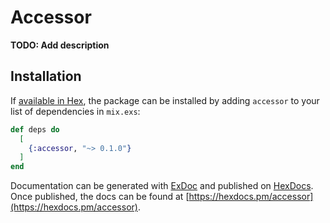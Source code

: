 # Accessor

**TODO: Add description**

## Installation

If [available in Hex](https://hex.pm/docs/publish), the package can be installed
by adding `accessor` to your list of dependencies in `mix.exs`:

```elixir
def deps do
  [
    {:accessor, "~> 0.1.0"}
  ]
end
```

Documentation can be generated with [ExDoc](https://github.com/elixir-lang/ex_doc)
and published on [HexDocs](https://hexdocs.pm). Once published, the docs can
be found at [https://hexdocs.pm/accessor](https://hexdocs.pm/accessor).

